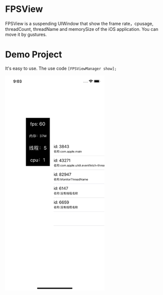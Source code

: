# FPSView
FPSView is a suspending UIWindow that show  the frame rate，cpusage, threadCount, threadName and memorySize  of the iOS application. You can move it by gustures.

# Demo Project
It's  easy to use.
The use code  `[FPSViewManager show];`

<img src="https://github.com/fengjiankang/FPSView/blob/master/ScreenShoots/screenshoot.png" width="320"><br/>
